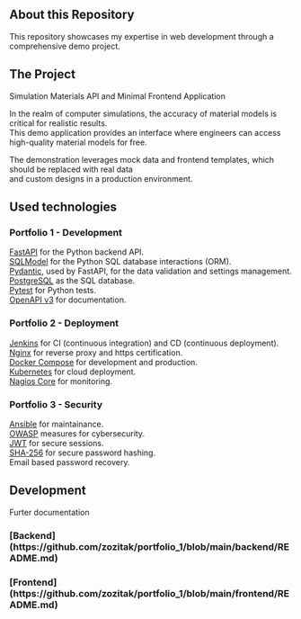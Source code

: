 <h2>About this Repository</h2>

This repository showcases my expertise in web development through a comprehensive demo project.

<h2>The Project</h2>

Simulation Materials API and Minimal Frontend Application</br>

In the realm of computer simulations, the accuracy of material models is critical for realistic results.</br>
This demo application provides an interface where engineers can access high-quality material models for free.</br>

The demonstration leverages mock data and frontend templates, which should be replaced with real data</br> 
and custom designs in a production environment.

<h2>Used technologies</h2>


<h3>Portfolio 1 - Development</h3>

[FastAPI](https://fastapi.tiangolo.com) for the Python backend API.</br>
[SQLModel](https://sqlmodel.tiangolo.com) for the Python SQL database interactions (ORM).</br>
[Pydantic](https://docs.pydantic.dev), used by FastAPI, for the data validation and settings management.</br>
[PostgreSQL](https://www.postgresql.org) as the SQL database.</br>
[Pytest](https://docs.pytest.org/) for Python tests.</br>
[OpenAPI v3](https://spec.openapis.org/oas/v3.1.0) for documentation.</br>


<h3>Portfolio 2 - Deployment</h3>

[Jenkins](https://www.jenkins.io/) for CI (continuous integration) and CD (continuous deployment).</br>
[Nginx](https://nginx.org/en/) for reverse proxy and https certification.</br>
[Docker Compose](https://www.docker.com) for development and production.</br>
[Kubernetes](https://microk8s.io/) for cloud deployment.</br>
[Nagios Core](https://www.nagios.org/) for monitoring.</br>


<h3>Portfolio 3 - Security</h3>

[Ansible](https://www.ansible.com/) for maintainance.</br>
[OWASP](https://owasp.org/) measures for cybersecurity.</br>
[JWT](https://jwt.io/) for secure sessions. </br>
[SHA-256](https://en.wikipedia.org/wiki/SHA-2) for secure password hashing.</br>
Email based password recovery.</br>

<h2>Development</h2>

Furter documentation</br>
<h3>[Backend](https://github.com/zozitak/portfolio_1/blob/main/backend/README.md)</h3>
<h3>[Frontend](https://github.com/zozitak/portfolio_1/blob/main/frontend/README.md)</h3>
